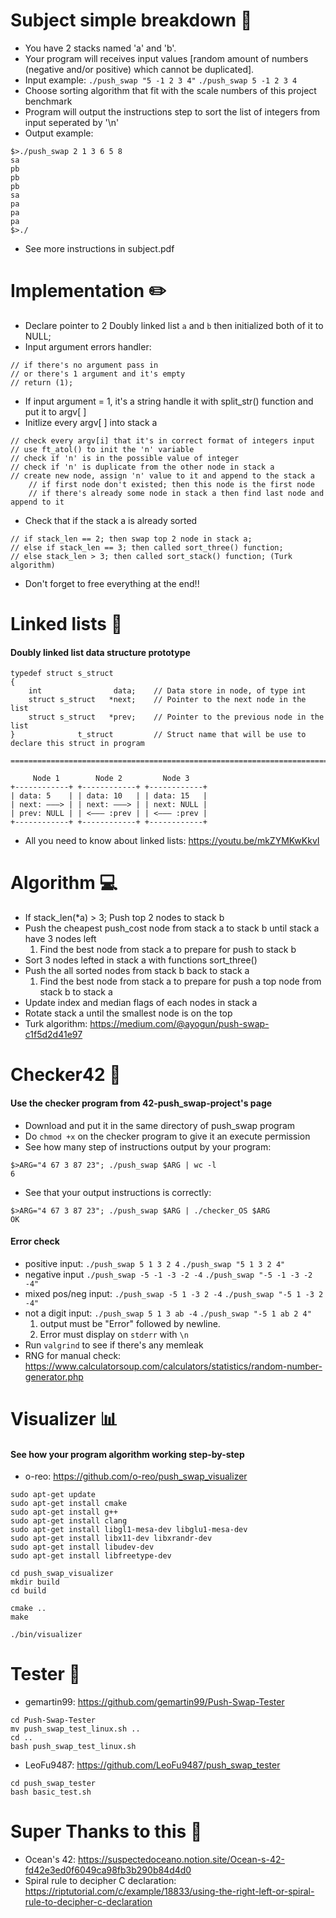 # Subject simple breakdown 📄
* You have 2 stacks named 'a' and 'b'.
* Your program will receives input values [random amount of numbers (negative and/or positive) which cannot be duplicated].
* Input example:
```./push_swap "5 -1 2 3 4"```
```./push_swap 5 -1 2 3 4```
* Choose sorting algorithm that fit with the scale numbers of this project benchmark
* Program will output the instructions step to sort the list of integers from input seperated by '\n'
* Output example:
```
$>./push_swap 2 1 3 6 5 8
sa
pb
pb
pb
sa
pa
pa
pa
$>./
```
* See more instructions in subject.pdf

# Implementation ✏️
* Declare pointer to 2 Doubly linked list ```a``` and ```b``` then initialized both of it to NULL;
* Input argument errors handler:
```
// if there's no argument pass in
// or there's 1 argument and it's empty
// return (1);
```
* If input argument = 1, it's a string handle it with split_str() function and put it to argv[ ]
* Initlize every argv[ ] into stack a
```
// check every argv[i] that it's in correct format of integers input
// use ft_atol() to init the 'n' variable
// check if 'n' is in the possible value of integer
// check if 'n' is duplicate from the other node in stack a
// create new node, assign 'n' value to it and append to the stack a
    // if first node don't existed; then this node is the first node
    // if there's already some node in stack a then find last node and append to it
```
* Check that if the stack a is already sorted
```
// if stack_len == 2; then swap top 2 node in stack a;
// else if stack_len == 3; then called sort_three() function;
// else stack_len > 3; then called sort_stack() function; (Turk algorithm)
```
* Don't forget to free everything at the end!!

# Linked lists 📝
#### Doubly linked list data structure prototype
```
typedef struct s_struct
{
    int                data;    // Data store in node, of type int
    struct s_struct   *next;    // Pointer to the next node in the list
    struct s_struct   *prev;    // Pointer to the previous node in the list
}              t_struct         // Struct name that will be use to declare this struct in program

==========================================================================

     Node 1        Node 2         Node 3
+------------+ +------------+ +------------+
| data: 5    | | data: 10   | | data: 15   |
| next: ———> | | next: ———> | | next: NULL |
| prev: NULL | | <——— :prev | | <——— :prev |
+------------+ +------------+ +------------+

```
* All you need to know about linked lists: https://youtu.be/mkZYMKwKkvI

# Algorithm 💻
* If stack_len(*a) > 3; Push top 2 nodes to stack b
* Push the cheapest push_cost node from stack a to stack b until stack a have 3 nodes left
    1. Find the best node from stack a to prepare for push to stack b
* Sort 3 nodes lefted in stack a with functions sort_three()
* Push the all sorted nodes from stack b back to stack a
    1. Find the best node from stack a to prepare for push a top node from stack b to stack a
* Update index and median flags of each nodes in stack a
* Rotate stack a until the smallest node is on the top
* Turk algorithm: https://medium.com/@ayogun/push-swap-c1f5d2d41e97

# Checker42 🪪
#### Use the checker program from 42-push_swap-project's page
* Download and put it in the same directory of push_swap program
* Do ```chmod +x``` on the checker program to give it an execute permission
* See how many step of instructions output by your program:
```
$>ARG="4 67 3 87 23"; ./push_swap $ARG | wc -l
6
```
* See that your output instructions is correctly:
```
$>ARG="4 67 3 87 23"; ./push_swap $ARG | ./checker_OS $ARG
OK
```

#### Error check
* positive input: ```./push_swap 5 1 3 2 4```  ```./push_swap "5 1 3 2 4"```
* negative input ```./push_swap -5 -1 -3 -2 -4```  ```./push_swap "-5 -1 -3 -2 -4"```
* mixed pos/neg input: ```./push_swap -5 1 -3 2 -4```  ```./push_swap "-5 1 -3 2 -4"```
* not a digit input: ```./push_swap 5 1 3 ab -4```  ```./push_swap "-5 1 ab 2 4"```
  1. output must be "Error" followed by newline.
  2. Error must display on ```stderr``` with ```\n```
* Run ```valgrind``` to see if there's any memleak
* RNG for manual check: https://www.calculatorsoup.com/calculators/statistics/random-number-generator.php

# Visualizer 📊
#### See how your program algorithm working step-by-step
* o-reo: https://github.com/o-reo/push_swap_visualizer
```
sudo apt-get update
sudo apt-get install cmake
sudo apt-get install g++
sudo apt-get install clang
sudo apt-get install libgl1-mesa-dev libglu1-mesa-dev
sudo apt-get install libx11-dev libxrandr-dev
sudo apt-get install libudev-dev
sudo apt-get install libfreetype-dev

cd push_swap_visualizer
mkdir build
cd build

cmake ..
make

./bin/visualizer
```

# Tester 🧮
* gemartin99: https://github.com/gemartin99/Push-Swap-Tester
```
cd Push-Swap-Tester
mv push_swap_test_linux.sh ..
cd ..
bash push_swap_test_linux.sh
```
* LeoFu9487: https://github.com/LeoFu9487/push_swap_tester
```
cd push_swap_tester
bash basic_test.sh
```
# Super Thanks to this 📌
* Ocean's 42: https://suspectedoceano.notion.site/Ocean-s-42-fd42e3ed0f6049ca98fb3b290b84d4d0
* Spiral rule to decipher C declaration: https://riptutorial.com/c/example/18833/using-the-right-left-or-spiral-rule-to-decipher-c-declaration
